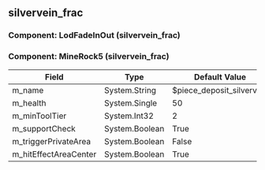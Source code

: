 ## silvervein_frac

### Component: LodFadeInOut (silvervein_frac)

### Component: MineRock5 (silvervein_frac)

|Field|Type|Default Value|
|-----|----|-------------|
|m_name|System.String|$piece_deposit_silvervein|
|m_health|System.Single|50|
|m_minToolTier|System.Int32|2|
|m_supportCheck|System.Boolean|True|
|m_triggerPrivateArea|System.Boolean|False|
|m_hitEffectAreaCenter|System.Boolean|True|

